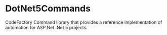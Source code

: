 # DotNet5Commands
CodeFactory Command library that provides a reference implementation of automation for ASP.Net .Net 5 projects.
